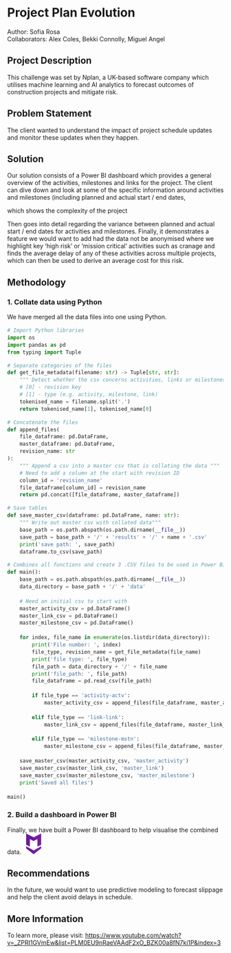 # Project Plan Evolution
Author: Sofia Rosa
<br>
Collaborators: Alex Coles, Bekki Connolly, Miguel Angel
## Project Description
This challenge was set by Nplan, a UK-based software company which utilises machine learning and AI analytics to forecast outcomes of construction projects and mitigate risk.
## Problem Statement
The client wanted to understand the impact of project schedule updates and monitor these updates when they happen.
## Solution
Our solution consists of a Power BI dashboard which provides a general overview of the activities, milestones and links for the project. The client can dive down and look at some of the specific information around activities and milestones (including planned and actual start / end dates, 


which shows the complexity of the project


Then goes into detail regarding the variance between planned and actual start / end dates for activities and milestones. Finally, it demonstrates a feature we would want to add had the data not be anonymised where we highlight key ‘high risk’ or ‘mission critical’ activities such as cranage and finds the average delay of any of these activities across multiple projects, which can then be used to derive an average cost for this risk.



## Methodology
### 1. Collate data using Python
We have merged all the data files into one using Python.
```python
# Import Python libraries
import os
import pandas as pd
from typing import Tuple
```
```python
# Separate categories of the files
def get_file_metadata(filename: str) -> Tuple[str, str]:
    """ Detect whether the csv concerns activities, links or milestones """
    # [0] - revision key
    # [1] - type (e.g. activity, milestone, link)
    tokenised_name = filename.split('.')
    return tokenised_name[1], tokenised_name[0]
```
```python
# Concatenate the files
def append_files(
    file_dataframe: pd.DataFrame,
    master_dataframe: pd.DataFrame,
    revision_name: str
):
    """ Append a csv into a master csv that is collating the data """
    # Need to add a column at the start with revision ID
    column_id = 'revision_name'
    file_dataframe[column_id] = revision_name
    return pd.concat([file_dataframe, master_dataframe])
```
```python
# Save tables
def save_master_csv(dataframe: pd.DataFrame, name: str):
    """ Write out master csv with collated data"""
    base_path = os.path.abspath(os.path.dirname(__file__))
    save_path = base_path + '/' + 'results' + '/' + name + '.csv'
    print('save path: ', save_path)
    dataframe.to_csv(save_path)
```
```python
# Combines all functions and create 3 .CSV files to be used in Power Bi
def main():
    base_path = os.path.abspath(os.path.dirname(__file__))
    data_directory = base_path + '/' + 'data'

    # Need an initial csv to start with
    master_activity_csv = pd.DataFrame()
    master_link_csv = pd.DataFrame()
    master_milestone_csv = pd.DataFrame()

    for index, file_name in enumerate(os.listdir(data_directory)):
        print('File number: ', index)
        file_type, revision_name = get_file_metadata(file_name)
        print('file type: ', file_type)
        file_path = data_directory + '/' + file_name
        print('file_path: ', file_path)
        file_dataframe = pd.read_csv(file_path)

        if file_type == 'activity-actv':
            master_activity_csv = append_files(file_dataframe, master_activity_csv, revision_name)

        elif file_type == 'link-link':
            master_link_csv = append_files(file_dataframe, master_link_csv, revision_name)

        elif file_type == 'milestone-mstn':
            master_milestone_csv = append_files(file_dataframe, master_milestone_csv, revision_name)

    save_master_csv(master_activity_csv, 'master_activity')
    save_master_csv(master_link_csv, 'master_link')
    save_master_csv(master_milestone_csv, 'master_milestone')
    print('Saved all files')

main()
```
### 2. Build a dashboard in Power BI
Finally, we have built a Power BI dashboard to help visualise the combined data.
![alt text](https://github.com/adam-p/markdown-here/raw/master/src/common/images/icon48.png "Logo Title Text 1")



## Recommendations
In the future, we would want to use predictive modeling to forecast slippage and help the client avoid delays in schedule.
## More Information
To learn more, please visit: https://www.youtube.com/watch?v=_ZPRI1GVmEw&list=PLM0EU9nRaeVAAdF2xO_BZK00a8fN7ki1P&index=3
